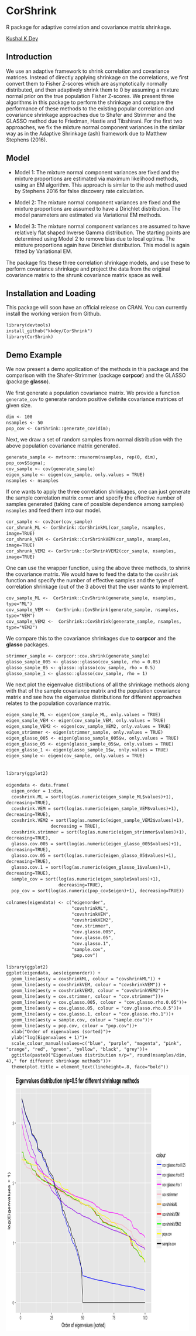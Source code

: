 # CorShrink
R package for adaptive correlation and covariance matrix shrinkage.

[Kushal K Dey](http://kkdey.github.io/)

## Introduction

We use an adaptive framework to shrink correlation and covariance matrices. Instead
of directly applying shrinkage on the correlations, we first convert them to Fisher
Z-scores which are asymptotically normally distributed, and then adaptively shrink them
to 0 by assuming a mixture normal prior on the true population Fisher Z-scores. We present
three algorithms in this package to perform the shrinkage and compare the performance of 
these methods to the existing popular correlation and covariance shrinkage approaches due to 
Shafer and Strimmer and the GLASSO method due to Friedman, Hastie and Tibshirani. For the 
first two approaches, we fix the mixture normal component variances in the similar way
as in the Adaptive Shrinkage (ash) framework due to Matthew Stephens (2016).

## Model

- Model 1: The mixture normal component variances are fixed and the mixture proportions
  are estimated via maximum likelihood methods, using an EM algorithm. This approach is similar 
  to the ash method used by Stephens 2016 for false discovery rate calculation.
  
- Model 2: The mixture normal component variances are fixed and the mixture proportions are      assumed to have a Dirichlet distribution. The model parameters are estimated via Variational   EM methods. 

- Model 3: The mixture normal component variances are assumed to have relatively flat shaped     Inverse Gamma distribution. The starting points are determined using Model 2 to remove bias    due to local optima. The mixture proportions again have Dirichlet distribution. This model is   again fitted by Variational EM. 

The package fits these three correlation shrinkage models, and use these to perform covariance shrinkage and project the data from the original covariance matrix to the shrunk covariance matrix space as well.

## Installation and Loading 

This package will soon have an official release on CRAN. You can currently install the working version from Github.

```
library(devtools)
install_github("kkdey/CorShrink")
library(CorShrink)
```

## Demo Example

We now present a demo application of the methods in this package and the comparison with the Shafer-Strimmer (package **corpcor**) and the GLASSO (package **glasso**).

We first generate a population covariance matrix. We provide a function `generate_cov` to generate random positive definite covariance matrices of given size.

```
dim <- 100
nsamples <- 50
pop_cov <- CorShrink::generate_cov(dim);
```

Next, we draw a set of random samples from normal distribution with the above population covariance matrix generated.

```
generate_sample <- mvtnorm::rmvnorm(nsamples, rep(0, dim), pop_cov$Sigma);
cov_sample <- cov(generate_sample)
eigen_sample <- eigen(cov_sample, only.values = TRUE)
nsamples <- nsamples
```

If one wants to apply the three correlation shrinkages, one can just generate the sample correlation matrix `cormat` and specify the effective number of samples generated (taking care
of possible dependence among samples) `nsamples` and feed them into our model.

```
cor_sample <- cov2cor(cov_sample)
cor_shrunk_ML <- CorShrink::CorShrinkML(cor_sample, nsamples, image=TRUE)
cor_shrunk_VEM <- CorShrink::CorShrinkVEM(cor_sample, nsamples, image=TRUE)
cor_shrunk_VEM2 <- CorShrink::CorShrinkVEM2(cor_sample, nsamples, image=TRUE)
```

One can use the wrapper function, using the above three methods, to shrink the covariance matrix. We would have to feed the data to the `covShrink` function and specify the number of 
effective samples and the type of correlation shrinkage (out of the 3 above) that the user 
wants to implement. 

```
cov_sample_ML <-  CorShrink::CovShrink(generate_sample, nsamples, type="ML")
cov_sample_VEM <-  CorShrink::CovShrink(generate_sample, nsamples, type="VEM")
cov_sample_VEM2 <-  CorShrink::CovShrink(generate_sample, nsamples, type="VEM2")
```

We compare this to the covariance shrinkages due to **corpcor** and the **glasso** packages.

```
strimmer_sample <- corpcor::cov.shrink(generate_sample)
glasso_sample_005 <- glasso::glasso(cov_sample, rho = 0.05)
glasso_sample_05 <- glasso::glasso(cov_sample, rho = 0.5)
glasso_sample_1 <- glasso::glasso(cov_sample, rho = 1)
```

We next plot the eigenvalue distributions of all the shrinkage methods along with that of the
sample covariance matrix and the population covariance matrix and see how the eigenvalue 
distributions for different approaches relates to the population covariance matrix.

```
eigen_sample_ML <- eigen(cov_sample_ML, only.values = TRUE)
eigen_sample_VEM <- eigen(cov_sample_VEM, only.values = TRUE)
eigen_sample_VEM2 <- eigen(cov_sample_VEM2, only.values = TRUE)
eigen_strimmer <- eigen(strimmer_sample, only.values = TRUE)
eigen_glasso_005 <- eigen(glasso_sample_005$w, only.values = TRUE)
eigen_glasso_05 <- eigen(glasso_sample_05$w, only.values = TRUE)
eigen_glasso_1 <- eigen(glasso_sample_1$w, only.values = TRUE)
eigen_sample <- eigen(cov_sample, only.values = TRUE)


library(ggplot2)

eigendata <- data.frame(
  eigen_order = 1:dim,
  covshrink.ML = sort(log(as.numeric(eigen_sample_ML$values)+1),  decreasing=TRUE),
  covshrink.VEM = sort(log(as.numeric(eigen_sample_VEM$values)+1),  decreasing=TRUE),
  covshrink.VEM2 = sort(log(as.numeric(eigen_sample_VEM2$values)+1),
                 decreasing = TRUE),
  covshrink.strimmer = sort(log(as.numeric(eigen_strimmer$values)+1),  decreasing=TRUE),
  glasso.cov.005 = sort(log(as.numeric(eigen_glasso_005$values)+1),  decreasing=TRUE),
  glasso.cov.05 = sort(log(as.numeric(eigen_glasso_05$values)+1),  decreasing=TRUE),
  glasso.cov.1 = sort(log(as.numeric(eigen_glasso_1$values)+1),  decreasing=TRUE),
  sample_cov = sort(log(as.numeric(eigen_sample$values)+1),
                    decreasing=TRUE),
  pop_cov = sort(log(as.numeric(pop_cov$eigen)+1), decreasing=TRUE))

colnames(eigendata) <- c("eigenorder",
                         "covshrinkML",
                         "covshrinkVEM",
                         "covshrinkVEM2",
                         "cov.strimmer",
                         "cov.glasso.005",
                         "cov.glasso.05",
                         "cov.glasso.1",
                         "sample.cov",
                         "pop.cov")

library(ggplot2)
ggplot(eigendata, aes(eigenorder)) +
  geom_line(aes(y = covshrinkML, colour = "covshrinkML")) +
  geom_line(aes(y = covshrinkVEM, colour = "covshrinkVEM")) +
  geom_line(aes(y = covshrinkVEM2, colour = "covshrinkVEM2"))+
  geom_line(aes(y = cov.strimmer, colour = "cov.strimmer"))+
  geom_line(aes(y = cov.glasso.005, colour = "cov.glasso.rho.0.05"))+
  geom_line(aes(y = cov.glasso.05, colour = "cov.glasso.rho.0.5"))+
  geom_line(aes(y = cov.glasso.1, colour = "cov.glasso.rho.1"))+
  geom_line(aes(y = sample.cov, colour = "sample.cov"))+
  geom_line(aes(y = pop.cov, colour = "pop.cov"))+
  xlab("Order of eigenvalues (sorted)")+
  ylab("log(Eigenvalues + 1)")+
  scale_colour_manual(values=c("blue", "purple", "magenta", "pink", "orange", "red", "green", "yellow", "black", "grey"))+
  ggtitle(paste0("Eigenvalues distribution n/p=", round(nsamples/dim, 4)," for different shrinkage methods"))+
  theme(plot.title = element_text(lineheight=.8, face="bold"))
```

<img src="vignettes/eigenvalue_distribution.png" alt="Structure Plot" height="700" width="500">






